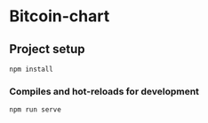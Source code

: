 # Bitcoin-chart

## Project setup
```
npm install
```

### Compiles and hot-reloads for development
```
npm run serve
```
